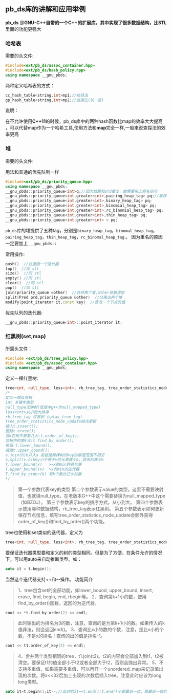 ## pb_ds库的讲解和应用举例 

**pb_ds** 是**GNU-C++**自带的一个**C++**的扩展库，其中实现了很多数据结构，比**STL**里面的功能更强大

### 哈希表

需要的头文件:

```cpp
#include<ext/pb_ds/assoc_container.hpp>
#include<ext/pb_ds/hash_policy.hpp>
using namespace __gnu_pbds;
```

两种定义哈希表的方式：

```cpp
cc_hash_table<string,int>mp1;//拉链法
gp_hash_table<string,int>mp2;//查探法(快一些)
```

说明：

在不允许使用**C++11**的时候，pb_ds库中的两种hash函数比map的效率大大提高 ，可以代替map作为一个哈希工具,使用方法和**map**完全一样,一般来说查探法的效率更高

### 堆

需要的头文件:

用法和普通的优先队列一样

```cpp
#include<ext/pb_ds/priority_queue.hpp>
using namespace __gnu_pbds;
__gnu_pbds::priority_queue<int>q;//因为放置和std重复，故需要带上命名空间
__gnu_pbds::priority_queue<int,greater<int>,pairing_heap_tag> pq;//最快
__gnu_pbds::priority_queue<int,greater<int>,binary_heap_tag> pq;
__gnu_pbds::priority_queue<int,greater<int>,binomial_heap_tag> pq;
__gnu_pbds::priority_queue<int,greater<int>,rc_binomial_heap_tag> pq;
__gnu_pbds::priority_queue<int,greater<int>,thin_heap_tag> pq;
__gnu_pbds::priority_queue<int,greater<int> > pq;
```

`pb_ds`库的堆提供了五种tag，分别是`binary_heap_tag`，`binomal_heap_tag`，`pairing_heap_tag`，`thin_heap_tag`，`rc_binomal_heap_tag` 。 因为重名的原因一定要加上 `__gnu_pbds:: `

常用操作:

```cpp
push()  //会返回一个迭代器
top()  //同 stl 
size()  //同 stl 
empty() //同 stl 
clear()  //同 stl 
pop()  //同 stl 
join(priority_queue &other)  //合并两个堆,other会被清空
split(Pred prd,priority_queue &other)  //分离出两个堆
modify(point_iterator it,const key)  //修改一个节点的值
```

优先队列的迭代器:

```cpp
__gnu_pbds::priority_queue<int>::point_iterator it;  
```



### 红黑树(set,map)

所需头文件：

```cpp
#include <ext/pb_ds/tree_policy.hpp>
#include <ext/pb_ds/assoc_container.hpp>
using namespace __gnu_pbds;
```

定义一棵红黑树:

```cpp
tree<int, null_type, less<int>, rb_tree_tag, tree_order_statistics_node_update> t;
/*
定义一颗红黑树
int 关键字类型
null_type无映射(低版本g++为null_mapped_type)
less<int>从小到大排序
rb_tree_tag 红黑树（splay_tree_tag）
tree_order_statistics_node_update结点更新
插入t.insert();
删除t.erase();
求k在树中是第几大:t.order_of_key();
求树中的第k大:t.find_by_order();
前驱:t.lower_bound();
后继t.upper_bound();
a.join(b)b并入a 前提是两棵树的key的取值范围不相交
a.split(v,b)key小于等于v的元素属于a，其余的属于b
T.lower_bound(x)   >=x的min的迭代器
T.upper_bound((x)  >x的min的迭代器
T.find_by_order(k) 有k个数比它小的数
*/
```
> 第一个参数代表key的类型 
> 第二个参数表示value的类型。这里不需要映射值，也就填null_type。在老版本G++中这个需要替换为null_mapped_type（如BZOJ）。 
> 第三个参数表示key的排序方式，从小到大。 
> 第四个参数表示使用哪种数据结构，rb_tree_tag表示红黑树。 
> 第五个参数表示如何更新保存节点信息，填写tree_order_statistics_node_update会额外获得order_of_key()和find_by_order()两个功能。

tree也使用和set类似的迭代器，定义为

```cpp
tree<int, null_type, less<int>, rb_tree_tag, tree_order_statistics_node_update>::iterator it;
```

要保证迭代器类型要和定义的树的类型相同。但是为了方便，在条件允许的情况下，可以用auto来自动推断类型。如：

```cpp
auto it = t.begin();
```

当然这个迭代器支持++和--操作。 
功能简介

> 1、tree包含set的全部功能，如lower_bound, upper_bound, insert, erase, find, begin, end, rbegin等。 
> 2、查询第k+1小的数，使用find_by_order()函数，返回的为迭代器。

```cpp
cout << *t.find_by_order(2) << endl;
```

> 此时输出的为排名为3的数，注意，查询的是为第k+1小的数。如果传入的k值非法，则会返回end()。 
> 3、查询比x小的数的个数，注意，是比x小的个数，不是x的排名！查询的出的值是排名-1。

```cpp
cout << t1.order_of_key(2) << endl;
```

> 4、合并两个类型相同的tree，t1.join(t2)。t2的内容会全部加入到t1，t2被清空。要保证t1的值全部小于t2或者全部大于t2，否则会抛出异常。 
> 5、不支持多重值，如果需要多重值，可以再开一个unordered_map来记录值出现的次数。将x<<32后加上出现的次数后插入tree。注意此时应该为long long类型。

```cpp
auto it=t.begin();it--;//此时的it==t.end();t.end()不是最后一位，是最后一位的下一位
```